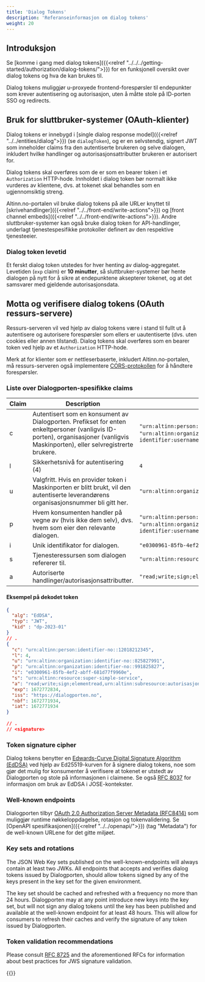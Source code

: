 ```yaml
---
title: 'Dialog Tokens'
description: 'Referanseinformasjon om dialog tokens'
weight: 20
---
```


## Introduksjon

Se [komme i gang med dialog tokens]({{<relref "../../../getting-started/authorization/dialog-tokens/">}}) for en funksjonell oversikt over dialog tokens og hva de kan brukes til.

Dialog tokens muliggjør u-proxyede frontend-forespørsler til endepunkter som krever autentisering og autorisasjon, uten å måtte stole på ID-porten SSO og redirects.

## Bruk for sluttbruker-systemer (OAuth-klienter)

Dialog tokens er innebygd i [single dialog response model]({{<relref "../../entities/dialog">}}) (se `dialogToken`), og er en selvstendig, signert JWT som inneholder claims fra den autentiserte brukeren og selve dialogen, inkludert hvilke handlinger og autorisasjonsattributter brukeren er autorisert for.

Dialog tokens skal overføres som de er som en bearer token i et `Authorization` HTTP-hode. Innholdet i dialog token bør normalt ikke vurderes av klientene, dvs. at tokenet skal behandles som en ugjennomsiktig streng.

Altinn.no-portalen vil bruke dialog tokens på alle URLer knyttet til [skrivehandlinger]({{<relref "../../front-end/write-actions">}}) og [front channel embeds]({{<relref "../../front-end/write-actions">}}). Andre sluttbruker-systemer kan også bruke dialog token for API-handlinger, underlagt tjenestespesifikke protokoller definert av den respektive tjenesteeier.

### Dialog token levetid

Et ferskt dialog token utstedes for hver henting av dialog-aggregatet. Levetiden (`exp` claim) er **10 minutter**, så sluttbruker-systemer bør hente dialogen på nytt for å sikre at endepunktene aksepterer tokenet, og at det samsvarer med gjeldende autorisasjonsdata.

## Motta og verifisere dialog tokens (OAuth ressurs-servere)

Ressurs-serveren vil ved hjelp av dialog tokens være i stand til fullt ut å autentisere og autorisere forespørsler som ellers er uautentiserte (dvs. uten cookies eller annen tilstand). Dialog tokens skal overføres som en bearer token ved hjelp av et `Authorization` HTTP-hode.

Merk at for klienter som er nettleserbaserte, inkludert Altinn.no-portalen, må ressurs-serveren også implementere [CORS-protokollen](https://developer.mozilla.org/en-US/docs/Web/HTTP/CORS) for å håndtere forespørsler.

### Liste over Dialogporten-spesifikke claims

| Claim            | Description                                                                                                                                                        | Example                                                                           |
|------------------|--------------------------------------------------------------------------------------------------------------------------------------------------------------------|-----------------------------------------------------------------------------------|
| c                | Autentisert som en konsument av Dialogporten. Prefikset for enten enkeltpersoner (vanligvis ID-porten), organisasjoner (vanligvis Maskinporten), eller selvregistrerte brukere. | `"urn:altinn:person:identifier-no::12018212345` `"urn:altinn:organization:identifier-no::991825827"` `"urn:altinn:party-identifier:username::someemail@example.com"` |
| l                | Sikkerhetsnivå for autentisering (4)                                                                                                                                | `4`                                                                               |
| u                | Valgfritt. Hvis en provider token i Maskinporten er blitt brukt, vil den autentiserte leverandørens organisasjonsnummer bli gitt her.                                     | `"urn:altinn:organization:identifier-no::991825827"`                                                                  |
| p                | Hvem konsumenten handler på vegne av (hvis ikke dem selv), dvs. hvem som eier den relevante dialogen.                                                                 | `"urn:altinn:person:identifier-no::12018212345"` `"urn:altinn:organization:identifier-no::991825827"`  `"urn:altinn:party-identifier:username::someemail@example.com"` |
| i                | Unik identifikator for dialogen.                                                                                                                                  | `"e0300961-85fb-4ef2-abff-681d77f9960e"`                                           |
| s                | Tjenesteressursen som dialogen refererer til.                                                                                                                   | `"urn:altinn:resource:super-simple-service"`                                      |
| a                | Autoriserte handlinger/autorisasjonsattributter.                                                                                                                        | `"read;write;sign;elementread,urn:altinn:subresource:authorizationattribute1"`                                    |

#### Eksempel på dekodet token

```json
{
  "alg": "EdDSA",
  "typ": "JWT",
  "kid" : "dp-2023-01" 
}
// .
{
  "c": "urn:altinn:person:identifier-no::12018212345", 
  "l": 4,  
  "u": "urn:altinn:organization:identifier-no::825827991",
  "p": "urn:altinn:organization:identifier-no::991825827", 
  "i": "e0300961-85fb-4ef2-abff-681d77f9960e",
  "s": "urn:altinn:resource:super-simple-service",
  "a": "read;write;sign;elementread,urn:altinn:subresource:autorisasjonsattributt1",
  "exp": 1672772834,
  "iss": "https://dialogporten.no",
  "nbf": 1672771934,
  "iat": 1672771934 
}
 
// .
// <signature>
```
### Token signature cipher

Dialog tokens benytter en [Edwards-Curve Digital Signature Algorithm (EdDSA)](https://datatracker.ietf.org/doc/html/rfc8032) ved hjelp av Ed25519-kurven for å signere dialog tokens, noe som gjør det mulig for konsumenter å verifisere at tokenet er utstedt av Dialogporten og stole på informasjonen i claimene. Se også [RFC 8037](https://datatracker.ietf.org/doc/html/rfc8037) for informasjon om bruk av EdDSA i JOSE-kontekster.

### Well-known endpoints

Dialogporten tilbyr [OAuth 2.0 Authorization Server Metadata (RFC8414)](https://datatracker.ietf.org/doc/html/rfc8414) som muliggjør runtime nøkkeloppdagelse, rotasjon og tokenvalidering. Se [OpenAPI spesifikasjonen]({{<relref "../../openapi/">}}) (tag "Metadata") for de well-known URLene for det gitte miljøet.

### Key sets and rotations
The JSON Web Key sets published on the well-known-endpoints will always contain at least two JWKs. All endpoints that accepts and verifies dialog tokens issued by Dialogporten, should allow tokens signed by any of the keys present in the key set for the given environment. 

The key set should be cached and refreshed with a frequency no more than 24 hours. Dialogporten may at any point introduce new keys into the key set, but will not sign any dialog tokens until the key has been published and available at the well-known endpoint for at least 48 hours. This will allow for consumers to refresh their caches and verify the signature of any token issued by Dialogporten.

### Token validation recommendations
Please consult [RFC 8725](https://datatracker.ietf.org/doc/html/rfc8725) and the aforementioned RFCs for information about best practices for JWS signature validation.


{{<children />}}